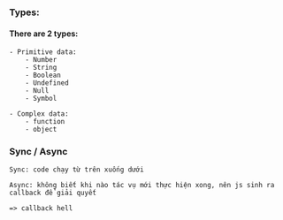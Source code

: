 
### Types:
  #### There are 2 types:
    - Primitive data:
        - Number
        - String
        - Boolean
        - Undefined
        - Null
        - Symbol 

    - Complex data:
        - function
        - object 

### Sync / Async

    Sync: code chạy từ trên xuống dưới

    Async: không biết khi nào tác vụ mới thực hiện xong, nên js sinh ra callback để giải quyết

    => callback hell
